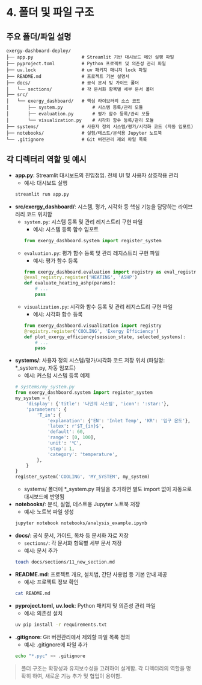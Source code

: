 # 4. 폴더 및 파일 구조

## 주요 폴더/파일 설명

```
exergy-dashboard-deploy/
├── app.py                  # Streamlit 기반 대시보드 메인 실행 파일
├── pyproject.toml          # Python 프로젝트 및 의존성 관리 파일
├── uv.lock                 # uv 패키지 매니저 lock 파일
├── README.md               # 프로젝트 기본 설명서
├── docs/                   # 공식 문서 및 가이드 폴더
│   └── sections/           # 각 문서화 항목별 세부 문서 폴더
├── src/
│   └── exergy_dashboard/   # 핵심 라이브러리 소스 코드
│       ├── system.py           # 시스템 등록/관리 모듈
│       ├── evaluation.py       # 평가 함수 등록/관리 모듈
│       └── visualization.py    # 시각화 함수 등록/관리 모듈
├── systems/                # 사용자 정의 시스템/평가/시각화 코드 (자동 임포트)
├── notebooks/              # 실험/테스트/분석용 Jupyter 노트북
└── .gitignore              # Git 버전관리 제외 파일 목록
```

## 각 디렉터리 역할 및 예시

- **app.py**: Streamlit 대시보드의 진입점임. 전체 UI 및 사용자 상호작용 관리
    - 예시: 대시보드 실행
    ```bash
    streamlit run app.py
    ```
- **src/exergy_dashboard/**: 시스템, 평가, 시각화 등 핵심 기능을 담당하는 라이브러리 코드 위치함
    - `system.py`: 시스템 등록 및 관리 레지스트리 구현 파일
        - 예시: 시스템 등록 함수 임포트
        ```python
        from exergy_dashboard.system import register_system
        ```
    - `evaluation.py`: 평가 함수 등록 및 관리 레지스트리 구현 파일
        - 예시: 평가 함수 등록
        ```python
        from exergy_dashboard.evaluation import registry as eval_registry
        @eval_registry.register('HEATING', 'ASHP')
        def evaluate_heating_ashp(params):
            # ...
            pass
        ```
    - `visualization.py`: 시각화 함수 등록 및 관리 레지스트리 구현 파일
        - 예시: 시각화 함수 등록
        ```python
        from exergy_dashboard.visualization import registry
        @registry.register('COOLING', 'Exergy Efficiency')
        def plot_exergy_efficiency(session_state, selected_systems):
            # ...
            pass
        ```
- **systems/**: 사용자 정의 시스템/평가/시각화 코드 저장 위치 (파일명: *_system.py, 자동 임포트)
    - 예시: 커스텀 시스템 등록 예제
    ```python
    # systems/my_system.py
    from exergy_dashboard.system import register_system
    my_system = {
        'display': {'title': '나만의 시스템', 'icon': ':star:'},
        'parameters': {
            'T_in': {
                'explanation': {'EN': 'Inlet Temp', 'KR': '입구 온도'},
                'latex': r'$T_{in}$',
                'default': 60,
                'range': [0, 100],
                'unit': '℃',
                'step': 1,
                'category': 'temperature',
            },
        }
    }
    register_system('COOLING', 'MY_SYSTEM', my_system)
    ```
    - systems/ 폴더에 *_system.py 파일을 추가하면 별도 import 없이 자동으로 대시보드에 반영됨
- **notebooks/**: 분석, 실험, 테스트용 Jupyter 노트북 저장
    - 예시: 노트북 파일 생성
    ```bash
    jupyter notebook notebooks/analysis_example.ipynb
    ```
- **docs/**: 공식 문서, 가이드, 목차 등 문서화 자료 저장
    - `sections/`: 각 문서화 항목별 세부 문서 저장
    - 예시: 문서 추가
    ```bash
    touch docs/sections/11_new_section.md
    ```
- **README.md**: 프로젝트 개요, 설치법, 간단 사용법 등 기본 안내 제공
    - 예시: 프로젝트 정보 확인
    ```bash
    cat README.md
    ```
- **pyproject.toml, uv.lock**: Python 패키지 및 의존성 관리 파일
    - 예시: 의존성 설치
    ```bash
    uv pip install -r requirements.txt
    ```
- **.gitignore**: Git 버전관리에서 제외할 파일 목록 정의
    - 예시: .gitignore에 파일 추가
    ```bash
    echo "*.pyc" >> .gitignore
    ```

> 폴더 구조는 확장성과 유지보수성을 고려하여 설계함. 각 디렉터리의 역할을 명확히 하여, 새로운 기능 추가 및 협업이 용이함. 